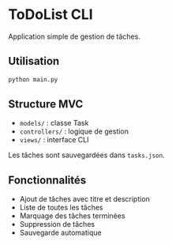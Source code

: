 # ToDoList CLI

Application simple de gestion de tâches.

## Utilisation

```bash
python main.py
```

## Structure MVC

- `models/` : classe Task
- `controllers/` : logique de gestion
- `views/` : interface CLI

Les tâches sont sauvegardées dans `tasks.json`.

## Fonctionnalités

- Ajout de tâches avec titre et description
- Liste de toutes les tâches
- Marquage des tâches terminées
- Suppression de tâches
- Sauvegarde automatique
